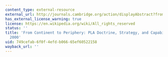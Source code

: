 ```yaml
---
content_type: external-resource
external_url: http://journals.cambridge.org/action/displayAbstract?fromPage=online&aid=3568068
has_external_license_warning: true
license: https://en.wikipedia.org/wiki/All_rights_reserved
status: ''
title: 'From Continent to Periphery: PLA Doctrine, Strategy, and Capabilities Toward
  2000'
uid: 749cefab-6f0f-4efd-b066-65ef60522158
wayback_url: ''
---
```

